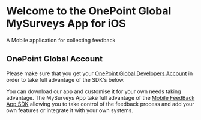 # Welcome to the OnePoint Global MySurveys App for iOS
A Mobile application for collecting feedback

## OnePoint Global Account
Please make sure that you get your [OnePoint Global Developers Account](http://www.onepointglobal.com/MobileSurveys/SurveyPlatform/createGlobalAccount) in order to take full advantage of the SDK's below.

You can download our app and customise it for your own needs taking advantage.
The MySurveys App take full advantage of the [Mobile FeedBack App SDK](http://github.com/OnePointGlobal/OnePoint-Global-Mobile-App-SDK-ios) allowing you to take control of the feedback process and
add your own features or integrate it with your own systems.
